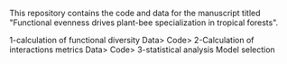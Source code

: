 
This repository contains the code and data for the manuscript titled "Functional evenness drives plant-bee specialization in tropical forests".


1-calculation of functional diversity
Data>
Code>
2-Calculation of interactions metrics
Data>
Code>
3-statistical analysis
Model selection



